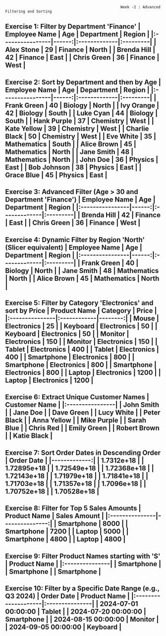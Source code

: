 
                                                        Week -2 : Advanced Filtering and Sorting
                                                    
Exercise 1: Filter by Department 'Finance'
| Employee Name   |   Age | Department   | Region   |
|:----------------|------:|:-------------|:---------|
| Alex Stone      |    29 | Finance      | North    |
| Brenda Hill     |    42 | Finance      | East     |
| Chris Green     |    36 | Finance      | West     |
--------------------------------------------------
Exercise 2: Sort by Department and then by Age
| Employee Name   |   Age | Department   | Region   |
|:----------------|------:|:-------------|:---------|
| Frank Green     |    40 | Biology      | North    |
| Ivy Orange      |    42 | Biology      | South    |
| Luke Cyan       |    44 | Biology      | South    |
| Hank Purple     |    37 | Chemistry    | West     |
| Kate Yellow     |    39 | Chemistry    | West     |
| Charlie Black   |    50 | Chemistry    | West     |
| Eve White       |    35 | Mathematics  | South    |
| Alice Brown     |    45 | Mathematics  | North    |
| Jane Smith      |    48 | Mathematics  | North    |
| John Doe        |    36 | Physics      | East     |
| Bob Johnson     |    38 | Physics      | East     |
| Grace Blue      |    45 | Physics      | East     |
--------------------------------------------------
Exercise 3: Advanced Filter (Age > 30 and Department 'Finance')
| Employee Name   |   Age | Department   | Region   |
|:----------------|------:|:-------------|:---------|
| Brenda Hill     |    42 | Finance      | East     |
| Chris Green     |    36 | Finance      | West     |
--------------------------------------------------
Exercise 4: Dynamic Filter by Region 'North' (Slicer equivalent)
| Employee Name   |   Age | Department   | Region   |
|:----------------|------:|:-------------|:---------|
| Frank Green     |    40 | Biology      | North    |
| Jane Smith      |    48 | Mathematics  | North    |
| Alice Brown     |    45 | Mathematics  | North    |
--------------------------------------------------
Exercise 5: Filter by Category 'Electronics' and sort by Price
| Product Name   | Category    |   Price |
|:---------------|:------------|--------:|
| Mouse          | Electronics |      25 |
| Keyboard       | Electronics |      50 |
| Keyboard       | Electronics |      50 |
| Monitor        | Electronics |     150 |
| Monitor        | Electronics |     150 |
| Tablet         | Electronics |     400 |
| Tablet         | Electronics |     400 |
| Smartphone     | Electronics |     800 |
| Smartphone     | Electronics |     800 |
| Smartphone     | Electronics |     800 |
| Laptop         | Electronics |    1200 |
| Laptop         | Electronics |    1200 |
--------------------------------------------------
Exercise 6: Extract Unique Customer Names
| Customer Name   |
|:----------------|
| John Smith      |
| Jane Doe        |
| Dave Green      |
| Lucy White      |
| Peter Black     |
| Anna Yellow     |
| Mike Purple     |
| Sarah Blue      |
| Chris Red       |
| Emily Green     |
| Robert Brown    |
| Katie Black     |
--------------------------------------------------
Exercise 7: Sort Order Dates in Descending Order
|   Order Date |
|-------------:|
|  1.7312e+18  |
|  1.72895e+18 |
|  1.72549e+18 |
|  1.72368e+18 |
|  1.72143e+18 |
|  1.71979e+18 |
|  1.71841e+18 |
|  1.71703e+18 |
|  1.71357e+18 |
|  1.7096e+18  |
|  1.70752e+18 |
|  1.70528e+18 |
--------------------------------------------------
Exercise 8: Filter for Top 5 Sales Amounts
| Product Name   |   Sales Amount |
|:---------------|---------------:|
| Smartphone     |           8000 |
| Smartphone     |           7200 |
| Laptop         |           5000 |
| Smartphone     |           4800 |
| Laptop         |           4800 |
--------------------------------------------------
Exercise 9: Filter Product Names starting with 'S'
| Product Name   |
|:---------------|
| Smartphone     |
| Smartphone     |
| Smartphone     |
--------------------------------------------------
Exercise 10: Filter by a Specific Date Range (e.g., Q3 2024)
| Order Date          | Product Name   |
|:--------------------|:---------------|
| 2024-07-01 00:00:00 | Tablet         |
| 2024-07-20 00:00:00 | Smartphone     |
| 2024-08-15 00:00:00 | Monitor        |
| 2024-09-05 00:00:00 | Keyboard       |
--------------------------------------------------
